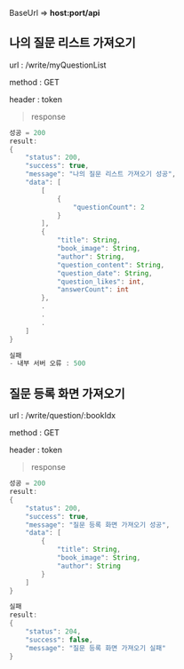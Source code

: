 BaseUrl =>  <b>host:port/api</b>

## 나의 질문 리스트 가져오기

url : /write/myQuestionList

method : GET

header : token

> response

```java
성공 = 200
result:
{
    "status": 200,
    "success": true,
    "message": "나의 질문 리스트 가져오기 성공",
    "data": [
        [
            {
                "questionCount": 2
            }
        ],
        {
            "title": String,
            "book_image": String,
            "author": String,
            "question_content": String,
            "question_date": String,
            "question_likes": int,
            "answerCount": int
        },
        .
        .
        .      
    ]
}

실패 
- 내부 서버 오류 : 500
```



## 질문 등록 화면 가져오기

url : /write/question/:bookIdx

method : GET

header : token

> response

```java
성공 = 200
result:
{
    "status": 200,
    "success": true,
    "message": "질문 등록 화면 가져오기 성공",
    "data": [
        {
            "title": String,
            "book_image": String,
            "author": String
        }
    ]
}

실패
result:
{
    "status": 204,
    "success": false,
    "message": "질문 등록 화면 가져오기 실패"
}
```

